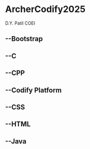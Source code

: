 # ArcherCodify2025
D.Y. Patil COEI

--Bootstrap
---

--C
---

--CPP
---

--Codify Platform
---

--CSS
---

--HTML
---

--Java
---
